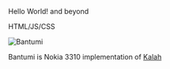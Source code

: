 Hello World! and beyond

HTML/JS/CSS

![Bantumi](https://www.alfintechcomputer.com/wp-content/uploads/2022/12/Bantumi.png)

Bantumi is Nokia 3310 implementation of [Kalah](https://en.wikipedia.org/wiki/Kalah)